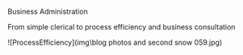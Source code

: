 Business Administration

From simple clerical to process efficiency and business consultation

![ProcessEfficiency](img\blog photos and second snow 059.jpg)

